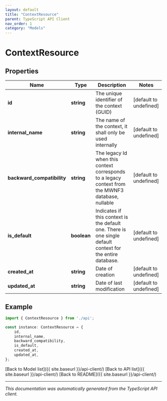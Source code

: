 ```yaml
---
layout: default
title: "ContextResource"
parent: TypeScript API Client
nav_order: 1
category: "Models"
---
```


# ContextResource


## Properties

Name | Type | Description | Notes
------------ | ------------- | ------------- | -------------
**id** | **string** | The unique identifier of the context (GUID) | [default to undefined]
**internal_name** | **string** | The name of the context, it shall only be used internally | [default to undefined]
**backward_compatibility** | **string** | The legacy Id when this context corresponds to a legacy context from the MWNF3 database, nullable | [default to undefined]
**is_default** | **boolean** | Indicates if this context is the default one. There is one single default context for the entire database. | [default to undefined]
**created_at** | **string** | Date of creation | [default to undefined]
**updated_at** | **string** | Date of last modification | [default to undefined]

## Example

```typescript
import { ContextResource } from './api';

const instance: ContextResource = {
    id,
    internal_name,
    backward_compatibility,
    is_default,
    created_at,
    updated_at,
};
```

[Back to Model list]({{ site.baseurl }}/api-client/) [Back to API list]({{ site.baseurl }}/api-client/) [Back to README]({{ site.baseurl }}/api-client/)


---

*This documentation was automatically generated from the TypeScript API client.*
